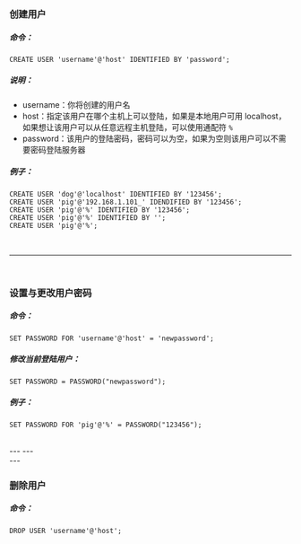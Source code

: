 ### 创建用户

##### 命令：

```
CREATE USER 'username'@'host' IDENTIFIED BY 'password';
```

##### 说明：

* username：你将创建的用户名
* host：指定该用户在哪个主机上可以登陆，如果是本地用户可用 localhost，如果想让该用户可以从任意远程主机登陆，可以使用通配符 ``%``
* password：该用户的登陆密码，密码可以为空，如果为空则该用户可以不需要密码登陆服务器

##### 例子：
```
CREATE USER 'dog'@'localhost' IDENTIFIED BY '123456';
CREATE USER 'pig'@'192.168.1.101_' IDENDIFIED BY '123456';
CREATE USER 'pig'@'%' IDENTIFIED BY '123456';
CREATE USER 'pig'@'%' IDENTIFIED BY '';
CREATE USER 'pig'@'%';
```

<br>
<hr>
<br>




### 设置与更改用户密码

##### 命令：
```
SET PASSWORD FOR 'username'@'host' = 'newpassword';
```

##### 修改当前登陆用户：
```
SET PASSWORD = PASSWORD("newpassword");
```

##### 例子：
```
SET PASSWORD FOR 'pig'@'%' = PASSWORD("123456");
```



<br>
---
---
<br>
---

### 删除用户

##### 命令：
```
DROP USER 'username'@'host';
```
